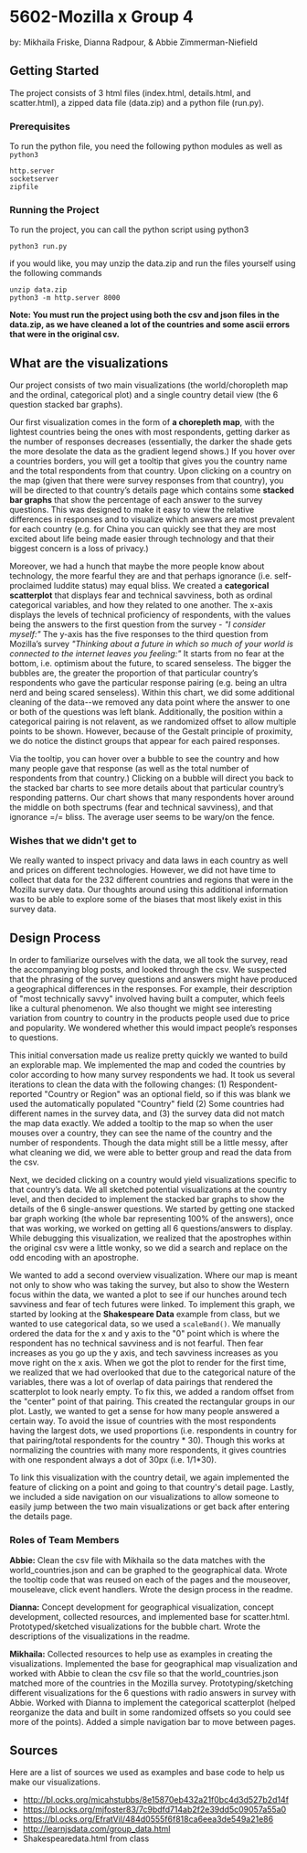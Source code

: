 # 5602-Mozilla x Group 4
by: Mikhaila Friske, Dianna Radpour, & Abbie Zimmerman-Niefield

## Getting Started
The project consists of 3 html files (index.html, details.html, and scatter.html), a zipped data file (data.zip) and a python file (run.py).

### Prerequisites
To run the python file, you need the following python modules as well as `python3`
```
http.server
socketserver
zipfile
```

### Running the Project
To run the project, you can call the python script using python3
```
python3 run.py
```
if you would like, you may unzip the data.zip and run the files yourself using the following commands

```
unzip data.zip
python3 -m http.server 8000
```
**Note: You must run the project using both the csv and json files in the data.zip, as we have cleaned a lot of the countries and some ascii errors that were in the original csv.**

## What are the visualizations
Our project consists of two main visualizations (the world/choropleth map and the ordinal, categorical plot) and a single country detail view (the 6 question stacked bar graphs).

Our first visualization comes in the form of **a chorepleth map**, with the lightest countries being the ones with most respondents, getting darker as the number of responses decreases (essentially, the darker the shade gets the more desolate the data as the gradient legend shows.) If you hover over a countries borders, you will get a tooltip that gives you the country name and the total respondents from that country. Upon clicking on a country on the map (given that there were survey responses from that country), you will be directed to that country’s details page which contains some **stacked bar graphs** that show the percentage of each answer to the survey questions. This was designed to make it easy to view the relative differences in responses and to visualize which answers are most prevalent for each country (e.g. for China you can quickly see that they are most excited about life being made easier through technology and that their biggest concern is a loss of privacy.) 

Moreover, we had a hunch that maybe the more people know about technology, the more fearful they are and that perhaps ignorance (i.e. self-proclaimed luddite status) may equal bliss. We created a **categorical scatterplot** that displays fear and technical savviness, both as ordinal categorical variables, and how they related to one another. The x-axis displays the levels of technical proficiency of respondents, with the values being the answers to the first question from the survey - *"I consider myself:"* The y-axis has the five responses to the third question from Mozilla’s survey *"Thinking about a future in which so much of your world is connected to the internet leaves you feeling:"* It starts from no fear at the bottom, i.e. optimism about the future, to scared senseless. The bigger the bubbles are, the greater the proportion of that particular country’s respondents who gave the particular response pairing (e.g. being an ultra nerd and being scared senseless). Within this chart, we did some additional cleaning of the data--we removed any data point where the answer to one or both of the questions was left blank. Additionally, the position within a categorical pairing is not relavent, as we randomized offset to allow multiple points to be shown. However, because of the Gestalt principle of proximity, we do notice the distinct groups that appear for each paired responses.

Via the tooltip, you can hover over a bubble to see the country and how many people gave that response (as well as the total number of respondents from that country.) Clicking on a bubble will direct you back to the stacked bar charts to see more details about that particular country’s responding patterns. Our chart shows that many respondents hover around the middle on both spectrums (fear and technical savviness), and that ignorance =/= bliss. The average user seems to be wary/on the fence. 

### Wishes that we didn't get to
We really wanted to inspect privacy and data laws in each country as well and prices on different technologies. However, we did not have time to collect that data for the 232 different countries and regions that were in the Mozilla survey data. Our thoughts around using this additional information was to be able to explore some of the biases that most likely exist in this survey data. 

## Design Process
In order to familiarize ourselves with the data, we all took the survey, read the accompanying blog posts, and looked through the csv. We suspected that the phrasing of the survey questions and answers might have produced a geographical differences in the responses. For example, their description of "most technically savvy" involved having built a computer, which feels like a cultural phenomenon. We also thought we might see interesting variation from country to country in the products people used due to price and popularity. We wondered whether this would impact people’s responses to questions. 

This initial conversation made us realize pretty quickly we wanted to build an explorable map. We implemented the map and coded the countries by color according to how many survey respondents we had. It took us several iterations to clean the data with the following changes: (1) Respondent-reported "Country or Region" was an optional field, so if this was blank we used the automatically populated "Country" field (2) Some countries had different names in the survey data, and (3) the survey data did not match the map data exactly. We added a tooltip to the map so when the user mouses over a country, they can see the name of the country and the number of respondents. Though the data might still be a little messy, after what cleaning we did, we were able to better group and read the data from the csv.

Next, we decided clicking on a country would yield visualizations specific to that country’s data. We all sketched potential visualizations at the country level, and then decided to implement the stacked bar graphs to show the details of the 6 single-answer questions. We started by getting one stacked bar graph working (the whole bar representing 100% of the answers), once that was working, we worked on getting all 6 questions/answers to display. While debugging this visualization, we realized that the apostrophes within the original csv were a little wonky, so we did a search and replace on the odd encoding with an apostrophe.

We wanted to add a second overview visualization. Where our map is meant not only to show who was taking the survey, but also to show the Western focus within the data, we wanted a plot to see if our hunches around tech savviness and fear of tech futures were linked. To implement this graph, we started by looking at the **Shakespeare Data** example from class, but we wanted to use categorical data, so we used a `scaleBand()`. We manually ordered the data for the x and y axis to the "0" point which is where the respondent has no technical savviness and is not fearful. Then fear increases as you go up the y axis, and tech savviness increases as you move right on the x axis. When we got the plot to render for the first time, we realized that we had overlooked that due to the categorical nature of the variables, there was a lot of overlap of data pairings that rendered the scatterplot to look nearly empty. To fix this, we added a random offset from the "center" point of that pairing. This created the rectangular groups in our plot. Lastly, we wanted to get a sense for how many people answered a certain way. To avoid the issue of countries with the most respondents having the largest dots, we used proportions (i.e. respondents in country for that pairing/total respondents for the country * 30). Though this works at normalizing the countries with many more respondents, it gives countries with one respondent always a dot of 30px (i.e. 1/1*30).

To link this visualization with the country detail, we again implemented the feature of clicking on a point and going to that country's detail page. Lastly, we included a side navigation on our visualizations to allow someone to easily jump between the two main visualizations or get back after entering the details page.

### Roles of Team Members
**Abbie:** Clean the csv file with Mikhaila so the data matches with the world_countries.json and can be graphed to the geographical data. Wrote the tooltip code that was reused on each of the pages and the mouseover, mouseleave, click event handlers. Wrote the design process in the readme.

**Dianna:** Concept development for geographical visualization, concept development, collected resources, and implemented base for scatter.html. Prototyped/sketched visualizations for the bubble chart. Wrote the descriptions of the visualizations in the readme. 

**Mikhaila:** Collected resources to help use as examples in creating the visualizations. Implemented the base for geographical map visualization and worked with Abbie to clean the csv file so that the world_countries.json matched more of the countries in the Mozilla survey. Prototyping/sketching different visualizations for the 6 questions with radio answers in survey with Abbie. Worked with Dianna to implement the categorical scatterplot (helped reorganize the data and built in some randomized offsets so you could see more of the points). Added a simple navigation bar to move between pages.

## Sources
Here are a list of sources we used as examples and base code to help us make our visualizations. 

- http://bl.ocks.org/micahstubbs/8e15870eb432a21f0bc4d3d527b2d14f
- https://bl.ocks.org/mjfoster83/7c9bdfd714ab2f2e39dd5c09057a55a0
- https://bl.ocks.org/EfratVil/484d0555f6f818ca6eea3de549a21e86
- http://learnjsdata.com/group_data.html
- Shakespearedata.html from class
